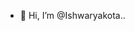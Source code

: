 - 👋 Hi, I’m @Ishwaryakota..

<!---
Ishwaryakota/Ishwaryakota is a ✨ special ✨ repository because its `README.md` (this file) appears on your GitHub profile.
You can click the Preview link to take a look at your changes.
--->
